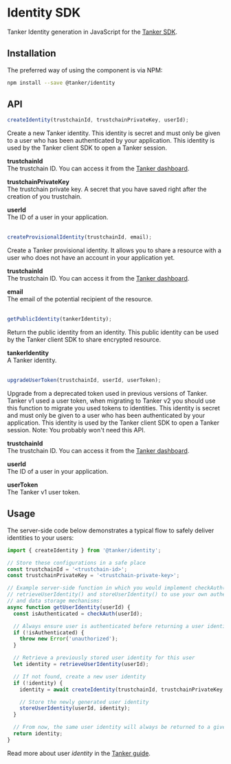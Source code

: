 # Identity SDK

Tanker Identity generation in JavaScript for the [Tanker SDK](https://docs.tanker.io/latest/).

## Installation

The preferred way of using the component is via NPM:

```bash
npm install --save @tanker/identity
```

## API

```javascript
createIdentity(trustchainId, trustchainPrivateKey, userId);
```

Create a new Tanker identity. This identity is secret and must only be given to a user who has been authenticated by your application. This identity is used by the Tanker client SDK to open a Tanker session.

**trustchainId**<br />
The trustchain ID. You can access it from the [Tanker dashboard](https://dashboard.tanker.io).

**trustchainPrivateKey**<br />
The trustchain private key. A secret that you have saved right after the creation of you trustchain.

**userId**<br />
The ID of a user in your application.
<br /><br />

```javascript
createProvisionalIdentity(trustchainId, email);
```

Create a Tanker provisional identity. It allows you to share a resource with a user who does not have an account in your application yet.

**trustchainId**<br />
The trustchain ID. You can access it from the [Tanker dashboard](https://dashboard.tanker.io).

**email**<br />
The email of the potential recipient of the resource.
<br /><br />

```javascript
getPublicIdentity(tankerIdentity);
```

Return the public identity from an identity. This public identity can be used by the Tanker client SDK to share encrypted resource.

**tankerIdentity**<br />
A Tanker identity.
<br /><br />

```javascript
upgradeUserToken(trustchainId, userId, userToken);
```

Upgrade from a deprecated token used in previous versions of Tanker. Tanker v1 used a user token, when migrating to Tanker v2 you should use this function to migrate you used tokens to identities. This identity is secret and must only be given to a user who has been authenticated by your application. This identity is used by the Tanker client SDK to open a Tanker session.
Note: You probably won't need this API.

**trustchainId**<br />
The trustchain ID. You can access it from the [Tanker dashboard](https://dashboard.tanker.io).

**userId**<br />
The ID of a user in your application.

**userToken**<br />
The Tanker v1 user token.


## Usage

The server-side code below demonstrates a typical flow to safely deliver identities to your users:

```javascript
import { createIdentity } from '@tanker/identity';

// Store these configurations in a safe place
const trustchainId = '<trustchain-id>';
const trustchainPrivateKey = '<trustchain-private-key>';

// Example server-side function in which you would implement checkAuth(),
// retrieveUserIdentity() and storeUserIdentity() to use your own authentication
// and data storage mechanisms:
async function getUserIdentity(userId) {
  const isAuthenticated = checkAuth(userId);

  // Always ensure user is authenticated before returning a user identity
  if (!isAuthenticated) {
    throw new Error('unauthorized');
  }

  // Retrieve a previously stored user identity for this user
  let identity = retrieveUserIdentity(userId);

  // If not found, create a new user identity
  if (!identity) {
    identity = await createIdentity(trustchainId, trustchainPrivateKey, userId);

    // Store the newly generated user identity
    storeUserIdentity(userId, identity);
  }

  // From now, the same user identity will always be returned to a given user
  return identity;
}
```

Read more about user *identity* in the [Tanker guide](https://docs.tanker.io/latest/guide/basic-concepts/).
